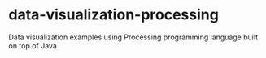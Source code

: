# data-visualization-processing
Data visualization examples using Processing programming language built on top of Java
